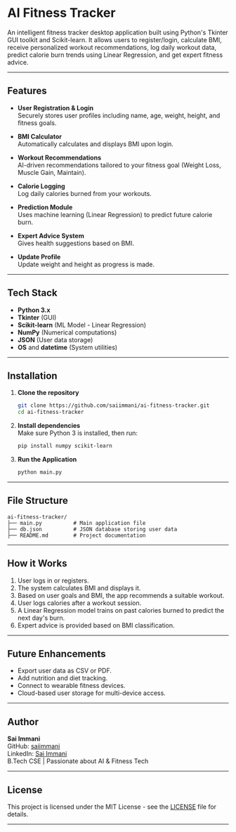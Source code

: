 # AI Fitness Tracker

An intelligent fitness tracker desktop application built using Python's Tkinter GUI toolkit and Scikit-learn. It allows users to register/login, calculate BMI, receive personalized workout recommendations, log daily workout data, predict calorie burn trends using Linear Regression, and get expert fitness advice.

---

## Features

- **User Registration & Login**  
  Securely stores user profiles including name, age, weight, height, and fitness goals.

- **BMI Calculator**  
  Automatically calculates and displays BMI upon login.

- **Workout Recommendations**  
  AI-driven recommendations tailored to your fitness goal (Weight Loss, Muscle Gain, Maintain).

- **Calorie Logging**  
  Log daily calories burned from your workouts.

- **Prediction Module**  
  Uses machine learning (Linear Regression) to predict future calorie burn.

- **Expert Advice System**  
  Gives health suggestions based on BMI.

- **Update Profile**  
  Update weight and height as progress is made.

---

## Tech Stack

- **Python 3.x**
- **Tkinter** (GUI)
- **Scikit-learn** (ML Model - Linear Regression)
- **NumPy** (Numerical computations)
- **JSON** (User data storage)
- **OS** and **datetime** (System utilities)

---

## Installation

1. **Clone the repository**  
   ```bash
   git clone https://github.com/saiimmani/ai-fitness-tracker.git
   cd ai-fitness-tracker
   ```

2. **Install dependencies**  
   Make sure Python 3 is installed, then run:
   ```bash
   pip install numpy scikit-learn
   ```

3. **Run the Application**  
   ```bash
   python main.py
   ```

---

## File Structure

```
ai-fitness-tracker/
├── main.py          # Main application file
├── db.json          # JSON database storing user data
├── README.md        # Project documentation
```

---

## How it Works

1. User logs in or registers.
2. The system calculates BMI and displays it.
3. Based on user goals and BMI, the app recommends a suitable workout.
4. User logs calories after a workout session.
5. A Linear Regression model trains on past calories burned to predict the next day's burn.
6. Expert advice is provided based on BMI classification.

---

## Future Enhancements

- Export user data as CSV or PDF.
- Add nutrition and diet tracking.
- Connect to wearable fitness devices.
- Cloud-based user storage for multi-device access.

---

## Author

**Sai Immani**  
GitHub: [saiimmani](https://github.com/saiimmani)  
LinkedIn: [Sai Immani](https://www.linkedin.com/in/sai-immani)  
B.Tech CSE | Passionate about AI & Fitness Tech

---

## License

This project is licensed under the MIT License - see the [LICENSE](LICENSE) file for details.

---

